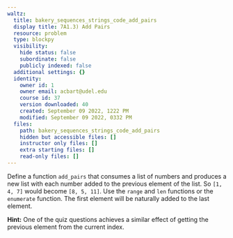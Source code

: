 ```yaml
---
waltz:
  title: bakery_sequences_strings_code_add_pairs
  display title: 7A1.3) Add Pairs
  resource: problem
  type: blockpy
  visibility:
    hide status: false
    subordinate: false
    publicly indexed: false
  additional settings: {}
  identity:
    owner id: 1
    owner email: acbart@udel.edu
    course id: 37
    version downloaded: 40
    created: September 09 2022, 1222 PM
    modified: September 09 2022, 0332 PM
  files:
    path: bakery_sequences_strings_code_add_pairs
    hidden but accessible files: []
    instructor only files: []
    extra starting files: []
    read-only files: []
---
```

Define a function `add_pairs` that consumes a list of numbers and produces a new list with each number added to the previous element of the list. So `[1, 4, 7]` would become `[8, 5, 11]`. Use the `range` and `len` functions or the `enumerate` function. The first element will be naturally added to the last element.

**Hint:** One of the quiz questions achieves a similar effect of getting the previous element from the current index.